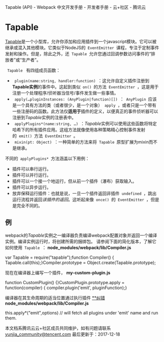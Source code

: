 Tapable (API) - Webpack 中文开发手册 - 开发者手册 - 云+社区 - 腾讯云

# Tapable

[Tapable](https://github.com/webpack/tapable)是一个小型库，允许你添加和应用插件到一个javascript模块。它可以被继承或混入其他模块。它类似于NodeJS的` EventEmitter `课程，专注于定制事件发射和操作。但是，除此之外，还` Tapable `允许您通过回调参数访问事件的“排放者”或“生产者”。

` Tapable ` 有四组成员函数：

- ` plugin(name:string, handler:function) `：这允许自定义插件注册到**Tapable实例**的事件中。这起到类似` on() `的方法` EventEmitter `，这是用于注册一个处理程序/侦听器当信号/事件发生做一些事情。
- ` apply(…pluginInstances: (AnyPlugin|function)[]) `：` AnyPlugin `应该是一个具有方法的类（或者很少，是一个对象）` apply `，或者只是一个带有一些注册码的函数。此方法仅**适用于**插件的定义，以便真正的事件侦听器可以注册到*Tapable*实例的注册表中。
- ` applyPlugins*(name:string, …) `：*Tapable*实例可以使用这些函数将特定哈希下的所有插件应用。这组方法就像使用各种策略精心控制事件发射的` emit() `方法` EventEmitter `。
- ` mixin(pt: Object) `：一种简单的方法来将` Tapable `原型扩展为mixin而不是继承。

不同的` applyPlugins* `方法涵盖以下用例：

- 插件可以串行运行。
- 插件可以并行运行。
- 插件可以一个接一个地运行，但从前一个插件（瀑布）获取输入。
- 插件可以异步运行。
- 放弃保释运行插件：也就是说，一旦一个插件返回非插件` undefined `，跳出运行流程并返回*该插件的返回*。这听起来像` once() `的` EventEmitter `，但是是完全不同的。

## 例

webpack的*Tapable*实例之一编译器负责编译webpack配置对象并返回一个编译实例。编译实例运行时，将创建所需的捆绑包。
请参阅下面的简化版本，了解它如何使用` Tapable `：
**node_modules/webpack/lib/Compiler.js**

var Tapable =  require("tapable");function  Compiler()  { Tapable.call(this);}Compiler.prototype = Object.create(Tapable.prototype);

现在在编译器上编写一个插件，
**my-custom-plugin.js**

function  CustomPlugin()  {}CustomPlugin.prototype.apply  =  function(compiler)  { compiler.plugin('emit', pluginFunction);}

编译器在其生命周期的适当位置通过执行插件
[**纠错](Tapable%20(API)%20-%20Webpack%20中文开发手册%20-%20开发者手册%20-%20云+社区%20-%20腾讯.md#)
**node_modules/webpack/lib/Compiler.js**

this.apply*("emit",options)  // will fetch all plugins under 'emit' name and run them.

本文档系腾讯云云+社区成员共同维护，如有问题请联系 yunjia_community@tencent.com
最后更新于：2017-12-18
